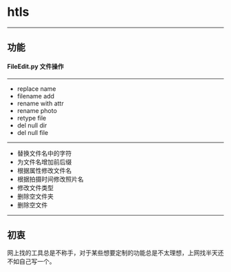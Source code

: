 # htls

---

## 功能

#### FileEdit.py 文件操作

---

*   replace name
*   filename add
*   rename with attr
*   rename photo
*   retype file
*   del null dir
*   del null file

---

* 替换文件名中的字符
* 为文件名增加前后缀
* 根据属性修改文件名
* 根据拍摄时间修改照片名
* 修改文件类型
* 删除空文件夹
* 删除空文件

---

## 初衷

网上找的工具总是不称手，对于某些想要定制的功能总是不太理想，上网找半天还不如自己写一个。